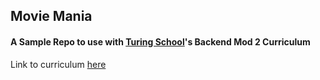 ## Movie Mania

#### A Sample Repo to use with [Turing School](https://www.turing.io/)'s Backend Mod 2 Curriculum

Link to curriculum [here](https://github.com/turingschool/backend-curriculum-site/tree/gh-pages/module2/lessons)
